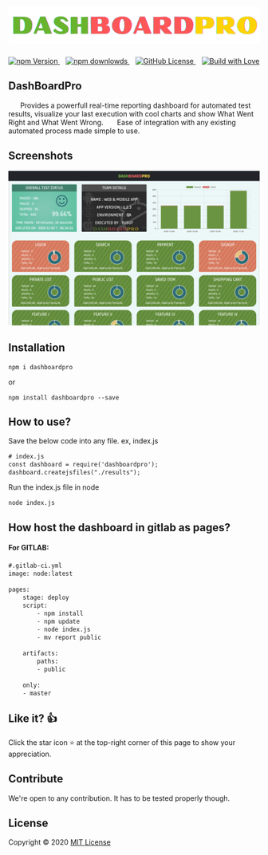 <h1 align="center">
    <a href="https://github.com/myusufcse/DashBoardPro">
        <img src="./DASHBOARDPRO.png" alt="DASHBOARDPRO">
    </a>
    </br>
</h1>
<p align="center">
    <a href="https://www.npmjs.com/package/dashboardpro">
        <img alt="npm Version" src="https://img.shields.io/npm/v/dashboardpro?style=flat-square" height="18">
    </a>
    &nbsp;&nbsp;
    <a href="https://www.npmjs.com/package/dashboardpro">
        <img alt="npm downlowds" src="https://img.shields.io/npm/dt/dashboardpro?style=flat-square" height="18">
    </a>
    &nbsp;&nbsp;
    <a href="https://github.com/myusufcse/DashBoardPro/blob/master/LICENSE">
        <img alt="GitHub License" src="https://img.shields.io/github/license/myusufcse/DashBoardPro?style=flat-square" height="18">
    </a>
    &nbsp;&nbsp;
    <a href="https://github.com/myusufcse">
    <img alt="Build with Love" src="https://img.shields.io/badge/build%20with%20-%E2%9D%A4-purple" height="18">
    </a>
 </p>




## DashBoardPro
&nbsp;&nbsp;&nbsp;&nbsp;&nbsp;&nbsp;Provides a powerfull real-time reporting dashboard for automated test results, visualize your last execution with cool charts and show What Went Right and What Went Wrong. 
&nbsp;&nbsp;&nbsp;&nbsp;&nbsp;&nbsp;Ease of integration with any existing automated process made simple to use.
 
## Screenshots

<img src="./Screenshot-I.png" alt="Screenshot-I">

## Installation

    npm i dashboardpro

or

    npm install dashboardpro --save

## How to use?

Save the below code into any file. ex, index.js

    # index.js
    const dashboard = require('dashboardpro');
    dashboard.createjsfiles("./results");

Run the index.js file in node

    node index.js

## How host the dashboard in gitlab as pages?

#### For GITLAB:

    #.gitlab-ci.yml 
    image: node:latest

    pages:
        stage: deploy
        script:
            - npm install
            - npm update
            - node index.js
            - mv report public

        artifacts:
            paths:
            - public
        
        only:
        - master

    
## **Like it?** :thumbsup:

Click the star icon :star: at the top-right corner of this page to show your appreciation.

## **Contribute**

We're open to any contribution. It has to be tested properly though.

## **License**

Copyright © 2020 [MIT License](LICENSE)
